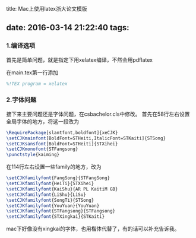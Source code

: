 title: Mac上使用latex浙大论文模版

date: 2016-03-14 21:22:40
tags:
---

### 1.编译选项 
首先是简单问题，就是指定下用xelatex编译，不然会用pdflatex

在main.tex第一行添加

```latex
%!TEX program = xelatex
```

### 2.字体问题
接下来主要问题还是字体问题，在csbachelor.cls中修改。
首先在58行左右设置全局字体的地方，将这一段改为

```latex
\RequirePackage[slantfont,boldfont]{xeCJK}
\setCJKmainfont[BoldFont=STHeiti,ItalicFont=STKaiti]{STSong}
\setCJKsansfont[BoldFont=STHeiti]{STXihei}
\setCJKmonofont{STFangsong}
\punctstyle{kaiming}
```

在114行左右设置一些family的地方，改为

```latex
\setCJKfamilyfont{FangSong}{STFangSong}
\setCJKfamilyfont{HeiTi}{STXihei}
\setCJKfamilyfont{KaiShu}{AR PL KaitiM GB}
\setCJKfamilyfont{LiShu}{LiSu}
\setCJKfamilyfont{SongTi}{STSong}
\setCJKfamilyfont{YouYuan}{YouYuan}
\setCJKfamilyfont{STFangsong}{STFangsong}
\setCJKfamilyfont{STXingkai}{STKaiti}
```
mac下好像没有xingkai的字体，也用楷体代替了，有的话可以补充告诉我。

 
